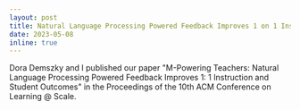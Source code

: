 ```yaml
---
layout: post
title: Natural Language Processing Powered Feedback Improves 1 on 1 Instruction and Student Outcomes
date: 2023-05-08
inline: true
---
```


Dora Demszky and I published our paper "M-Powering Teachers: Natural Language Processing Powered Feedback Improves 1: 1 Instruction and Student Outcomes" in the Proceedings of the 10th ACM Conference on Learning @ Scale.
